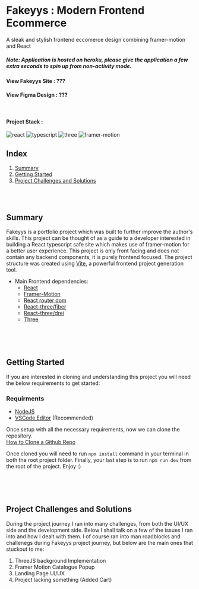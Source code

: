 # Fakeyys : Modern Frontend Ecommerce
 A sleak and stylish frontend eccomerce design combining framer-motion and React
##### Note: Application is hosted on heroku, please give the application a few extra seconds to spin up from non-activity mode.

#### View Fakeyys Site : ???
#### View Figma Design : ???

<br />

#### Project Stack :

![react](https://github.com/Typicallunchbox/fakeyys-ecommerce/assets/41709116/aefb55bf-d5b9-4597-802f-e7be54105f3c)
![typescript](https://github.com/Typicallunchbox/fakeyys-ecommerce/assets/41709116/f7b0ef44-1f77-4f11-8ef4-569c47f879c5)
![three](https://github.com/Typicallunchbox/fakeyys-ecommerce/assets/41709116/9b1ff4d0-0b87-48e9-bbe7-89e935c22d4a)
![framer-motion](https://github.com/Typicallunchbox/fakeyys-ecommerce/assets/41709116/1230e2f4-c4b1-4fa6-b56b-04973b5d1644)


## Index


1. [Summary](#summary)
2. [Getting Started](#getting-started)
3. [Project Challenges and Solutions](#project-challenges-and-solutions)

<br />
<br />

## Summary

Fakeyys is a portfolio project which was built to further improve the author's skills. This project can be thought of as a guide to a developer interested in building a React typescript safe site which makes use of framer-motion for a better user experience. This project is only front facing and does not contain any backend components, it is purely frontend focused. The project structure was created using [Vite](https://vitejs.dev/), a powerful frontend project generation tool.

* Main Frontend dependencies:
    * [React](https://react.dev/)
    * [Framer-Motion](https://www.framer.com/motion/)
    * [React router dom](https://reactrouter.com/en/main)
    * [React-three/fiber](https://docs.pmnd.rs/react-three-fiber/getting-started/introduction)
    * [React-three/drei](https://github.com/pmndrs/drei)
    * [Three](https://threejs.org/)
 
<br />
<br />
<br />

 
## Getting Started
If you are interested in cloning and understanding this project you will need the below requirements to get started:

### Requirments
 * [NodeJS](https://nodejs.org/en/download/)
 * [VSCode Editor](https://code.visualstudio.com/) (Recommended)

Once setup with all the necessary requirements, now we can clone the repository. 
<br />
[How to Clone a Github Repo](https://docs.github.com/en/repositories/creating-and-managing-repositories/cloning-a-repository)

Once cloned you will need to run `npm install` command in your terminal in both the root project folder.
Finally, your last step is to run `npm run dev` from the root of the project. Enjoy :)

<br />
<br />
<br />


## Project Challenges and Solutions
During the project journey I ran into many challenges, from both the UI/UX side and the development side. Below I shall talk on
a few of the issues I ran into and how I dealt with them. I of course ran into man roadblocks and challenegs during Fakeyys project journey,
but below are the main ones that stuckout to me:

1) ThreeJS background Implementation
2) Framer Motion Catalogue Popup
3) Landing Page UI/UX
4) Project lacking something (Added Cart)
   

